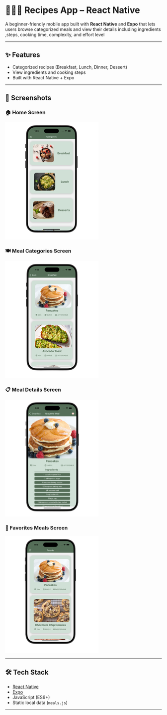 # 👩🏻‍🍳 Recipes App – React Native

A beginner-friendly mobile app built with **React Native** and **Expo** that lets users browse categorized meals and view their details including ingredients ,steps, cooking time, complexity, and effort level

---

## ✨ Features

- Categorized recipes (Breakfast, Lunch, Dinner, Dessert)
-  View ingredients and cooking steps
-  Built with React Native + Expo

---

## 📸 Screenshots

### 🏠 Home Screen
<img src="./assets/screenshots/home.png" width="300" alt="Home Screen" />

### 🍽️ Meal Categories Screen
<img src="./assets/screenshots/catgory.png" width="300" alt="Meal Categories Screen" />

### 📋 Meal Details Screen
<img src="./assets/screenshots/details.png" width="300" alt="Meal Details Screen" />

### 🩷 Favorites Meals Screen
<img src="./assets/screenshots/fav.png" width="300" alt="Favorites Meals Screen" />




---

## 🛠️ Tech Stack

- [React Native](https://reactnative.dev/)
- [Expo](https://expo.dev/)
- JavaScript (ES6+)
- Static local data (`meals.js`)

---


